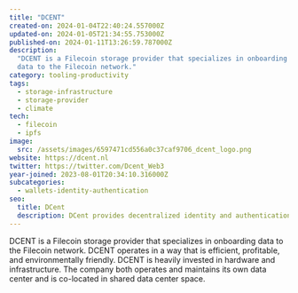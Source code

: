 ```yaml
---
title: "DCENT"
created-on: 2024-01-04T22:40:24.557000Z
updated-on: 2024-01-05T21:34:55.753000Z
published-on: 2024-01-11T13:26:59.787000Z
description:
  "DCENT is a Filecoin storage provider that specializes in onboarding
  data to the Filecoin network."
category: tooling-productivity
tags:
  - storage-infrastructure
  - storage-provider
  - climate
tech:
  - filecoin
  - ipfs
image:
  src: /assets/images/6597471cd556a0c37caf9706_dcent_logo.png
website: https://dcent.nl
twitter: https://twitter.com/Dcent_Web3
year-joined: 2023-08-01T20:34:10.316000Z
subcategories:
  - wallets-identity-authentication
seo:
  title: DCent
  description: DCent provides decentralized identity and authentication solutions.
---
```


DCENT is a Filecoin storage provider that specializes in onboarding data to the Filecoin network. DCENT operates in a way that is efficient, profitable, and environmentally friendly. DCENT is heavily invested in hardware and infrastructure. The company both operates and maintains its own data center and is co-located in shared data center space.
